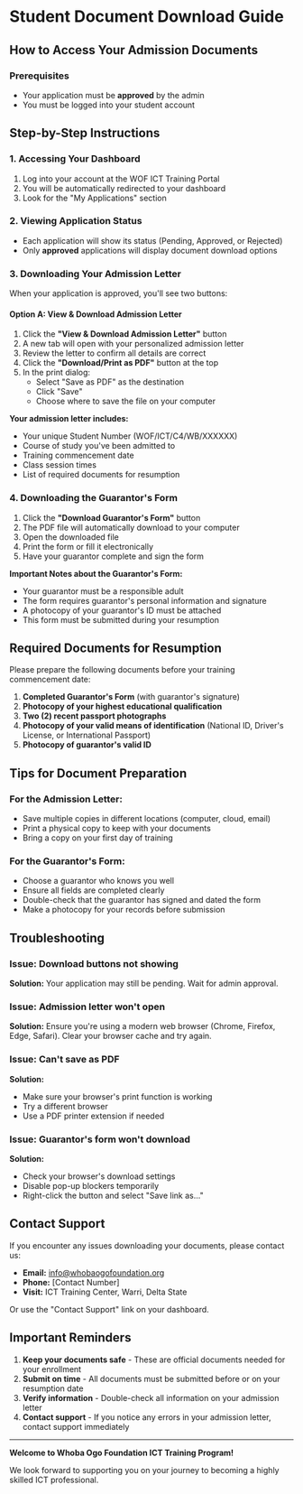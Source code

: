 # Student Document Download Guide

## How to Access Your Admission Documents

### Prerequisites
- Your application must be **approved** by the admin
- You must be logged into your student account

## Step-by-Step Instructions

### 1. Accessing Your Dashboard
1. Log into your account at the WOF ICT Training Portal
2. You will be automatically redirected to your dashboard
3. Look for the "My Applications" section

### 2. Viewing Application Status
- Each application will show its status (Pending, Approved, or Rejected)
- Only **approved** applications will display document download options

### 3. Downloading Your Admission Letter
When your application is approved, you'll see two buttons:

#### Option A: View & Download Admission Letter
1. Click the **"View & Download Admission Letter"** button
2. A new tab will open with your personalized admission letter
3. Review the letter to confirm all details are correct
4. Click the **"Download/Print as PDF"** button at the top
5. In the print dialog:
   - Select "Save as PDF" as the destination
   - Click "Save"
   - Choose where to save the file on your computer

**Your admission letter includes:**
- Your unique Student Number (WOF/ICT/C4/WB/XXXXXX)
- Course of study you've been admitted to
- Training commencement date
- Class session times
- List of required documents for resumption

### 4. Downloading the Guarantor's Form
1. Click the **"Download Guarantor's Form"** button
2. The PDF file will automatically download to your computer
3. Open the downloaded file
4. Print the form or fill it electronically
5. Have your guarantor complete and sign the form

**Important Notes about the Guarantor's Form:**
- Your guarantor must be a responsible adult
- The form requires guarantor's personal information and signature
- A photocopy of your guarantor's ID must be attached
- This form must be submitted during your resumption

## Required Documents for Resumption

Please prepare the following documents before your training commencement date:

1. **Completed Guarantor's Form** (with guarantor's signature)
2. **Photocopy of your highest educational qualification**
3. **Two (2) recent passport photographs**
4. **Photocopy of your valid means of identification** (National ID, Driver's License, or International Passport)
5. **Photocopy of guarantor's valid ID**

## Tips for Document Preparation

### For the Admission Letter:
- Save multiple copies in different locations (computer, cloud, email)
- Print a physical copy to keep with your documents
- Bring a copy on your first day of training

### For the Guarantor's Form:
- Choose a guarantor who knows you well
- Ensure all fields are completed clearly
- Double-check that the guarantor has signed and dated the form
- Make a photocopy for your records before submission

## Troubleshooting

### Issue: Download buttons not showing
**Solution:** Your application may still be pending. Wait for admin approval.

### Issue: Admission letter won't open
**Solution:** Ensure you're using a modern web browser (Chrome, Firefox, Edge, Safari). Clear your browser cache and try again.

### Issue: Can't save as PDF
**Solution:**
- Make sure your browser's print function is working
- Try a different browser
- Use a PDF printer extension if needed

### Issue: Guarantor's form won't download
**Solution:**
- Check your browser's download settings
- Disable pop-up blockers temporarily
- Right-click the button and select "Save link as..."

## Contact Support

If you encounter any issues downloading your documents, please contact us:

- **Email:** info@whobaogofoundation.org
- **Phone:** [Contact Number]
- **Visit:** ICT Training Center, Warri, Delta State

Or use the "Contact Support" link on your dashboard.

## Important Reminders

1. **Keep your documents safe** - These are official documents needed for your enrollment
2. **Submit on time** - All documents must be submitted before or on your resumption date
3. **Verify information** - Double-check all information on your admission letter
4. **Contact support** - If you notice any errors in your admission letter, contact support immediately

---

**Welcome to Whoba Ogo Foundation ICT Training Program!**

We look forward to supporting you on your journey to becoming a highly skilled ICT professional.
